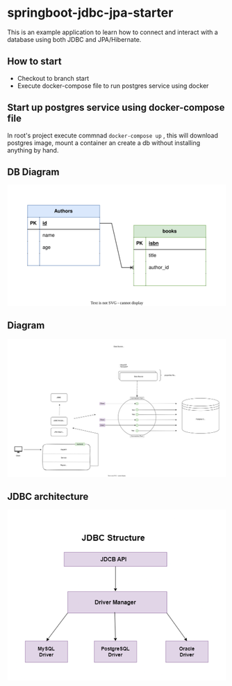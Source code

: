 # springboot-jdbc-jpa-starter

This is an example application to learn how to connect and interact with a database using both JDBC and JPA/Hibernate.

## How to start

- Checkout to branch start
- Execute docker-compose file to run postgres service using docker

## Start up postgres service using docker-compose file

In root's project execute commnad `docker-compose up` , this will download postgres image, mount a container an create a db without installing anything by hand.

## DB Diagram

![db diagram](imgs/db_design.svg)

## Diagram

![diagram](imgs/diagram.svg)

## JDBC architecture

![jdbc structure](imgs/Untitled%20Diagram.drawio.png)
